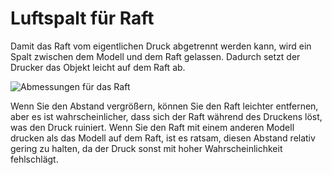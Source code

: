 Luftspalt für Raft
====
Damit das Raft vom eigentlichen Druck abgetrennt werden kann, wird ein Spalt zwischen dem Modell und dem Raft gelassen. Dadurch setzt der Drucker das Objekt leicht auf dem Raft ab.

![Abmessungen für das Raft](../../../articles/images/raft_dimensions.svg)

Wenn Sie den Abstand vergrößern, können Sie den Raft leichter entfernen, aber es ist wahrscheinlicher, dass sich der Raft während des Druckens löst, was den Druck ruiniert. Wenn Sie den Raft mit einem anderen Modell drucken als das Modell auf dem Raft, ist es ratsam, diesen Abstand relativ gering zu halten, da der Druck sonst mit hoher Wahrscheinlichkeit fehlschlägt.
